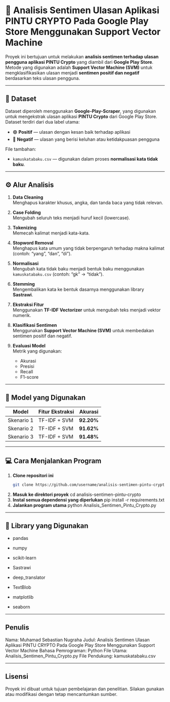 # 🧠 Analisis Sentimen Ulasan Aplikasi PINTU CRYPTO Pada Google Play Store Menggunakan Support Vector Machine

Proyek ini bertujuan untuk melakukan **analisis sentimen terhadap ulasan pengguna aplikasi PINTU Crypto** yang diambil dari **Google Play Store**.  
Metode yang digunakan adalah **Support Vector Machine (SVM)** untuk mengklasifikasikan ulasan menjadi **sentimen positif dan negatif** berdasarkan teks ulasan pengguna.

---

## 📂 Dataset

Dataset diperoleh menggunakan **Google-Play-Scraper**, yang digunakan untuk mengekstrak ulasan aplikasi **PINTU Crypto** dari Google Play Store.  
Dataset terdiri dari dua label utama:

- 🟢 **Positif** — ulasan dengan kesan baik terhadap aplikasi  
- 🔴 **Negatif** — ulasan yang berisi keluhan atau ketidakpuasan pengguna  

File tambahan:
- `kamuskatabaku.csv` — digunakan dalam proses **normalisasi kata tidak baku**.

---

## ⚙️ Alur Analisis

1. **Data Cleaning**  
   Menghapus karakter khusus, angka, dan tanda baca yang tidak relevan.  

2. **Case Folding**  
   Mengubah seluruh teks menjadi huruf kecil (lowercase).  

3. **Tokenizing**  
   Memecah kalimat menjadi kata-kata.  

4. **Stopword Removal**  
   Menghapus kata umum yang tidak berpengaruh terhadap makna kalimat (contoh: “yang”, “dan”, “di”).  

5. **Normalisasi**  
   Mengubah kata tidak baku menjadi bentuk baku menggunakan `kamuskatabaku.csv` (contoh: “gk” → “tidak”).  

6. **Stemming**  
   Mengembalikan kata ke bentuk dasarnya menggunakan library **Sastrawi**.  

7. **Ekstraksi Fitur**  
   Menggunakan **TF-IDF Vectorizer** untuk mengubah teks menjadi vektor numerik.  

8. **Klasifikasi Sentimen**  
   Menggunakan **Support Vector Machine (SVM)** untuk membedakan sentimen positif dan negatif.  

9. **Evaluasi Model**  
   Metrik yang digunakan:
   - Akurasi  
   - Presisi  
   - Recall  
   - F1-score  

---

## 🧠 Model yang Digunakan

| Model | Fitur Ekstraksi | Akurasi |
|-------|------------------|----------|
| Skenario 1 | TF-IDF + SVM | **92.20%** |
| Skenario 2 | TF-IDF + SVM | **91.62%** |
| Skenario 3 | TF-IDF + SVM | **91.48%** |

---

## 💻 Cara Menjalankan Program

1. **Clone repositori ini**
   ```bash
   git clone https://github.com/username/analisis-sentimen-pintu-crypto.git
2. **Masuk ke direktori proyek**
   cd analisis-sentimen-pintu-crypto
3. **Instal semua dependensi yang diperlukan**
   pip install -r requirements.txt
4. **Jalankan program utama**
   python Analisis_Sentimen_Pintu_Crypto.py

---

## 🧩 Library yang Digunakan

- pandas

- numpy

- scikit-learn

- Sastrawi

- deep_translator

- TextBlob

- matplotlib

- seaborn

---

## Penulis

Nama: Muhamad Sebastian Nugraha
Judul: Analisis Sentimen Ulasan Aplikasi PINTU CRYPTO Pada Google Play Store Menggunakan Support Vector Machine
Bahasa Pemrograman: Python
File Utama: Analisis_Sentimen_Pintu_Crypto.py
File Pendukung: kamuskatabaku.csv

---

## Lisensi

Proyek ini dibuat untuk tujuan pembelajaran dan penelitian.
Silakan gunakan atau modifikasi dengan tetap mencantumkan sumber.